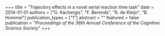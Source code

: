 +++
title = "Trajectory effects in a novel serial reaction time task"
date = 2014-01-01
authors = ["G. Kachergis", "F. Berends", "R. de Kleijn", "B. Hommel"]
publication_types = ["1"]
abstract = ""
featured = false
publication = "*Proceedings of the 36th Annual Conference of the Cognitive Science Society*"
+++

